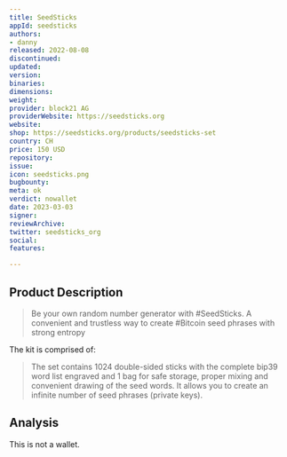 ```yaml
---
title: SeedSticks
appId: seedsticks
authors:
- danny
released: 2022-08-08
discontinued: 
updated: 
version: 
binaries: 
dimensions: 
weight: 
provider: block21 AG
providerWebsite: https://seedsticks.org
website: 
shop: https://seedsticks.org/products/seedsticks-set
country: CH
price: 150 USD
repository: 
issue: 
icon: seedsticks.png
bugbounty: 
meta: ok
verdict: nowallet
date: 2023-03-03
signer: 
reviewArchive: 
twitter: seedsticks_org
social: 
features: 

---
```


## Product Description 

> Be your own random number generator with #SeedSticks. A convenient and trustless way to create #Bitcoin seed phrases with strong entropy

The kit is comprised of: 

> The set contains 1024 double-sided sticks with the complete bip39 word list engraved and 1 bag for safe storage, proper mixing and convenient drawing of the seed words. It allows you to create an infinite number of seed phrases (private keys). 

## Analysis 

This is not a wallet.

